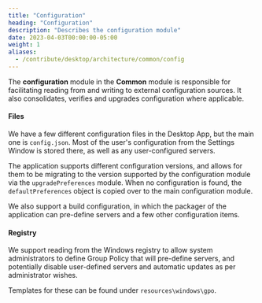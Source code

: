 ```yaml
---
title: "Configuration"
heading: "Configuration"
description: "Describes the configuration module"
date: 2023-04-03T00:00:00-05:00
weight: 1
aliases:
  - /contribute/desktop/architecture/common/config
---
```


The **configuration** module in the **Common** module is responsible for facilitating reading from and writing to external configuration sources. It also consolidates, verifies and upgrades configuration where applicable.

#### Files

We have a few different configuration files in the Desktop App, but the main one is `config.json`. Most of the user's configuration from the Settings Window is stored there, as well as any user-configured servers.

The application supports different configuration versions, and allows for them to be migrating to the version supported by the configuration module via the `upgradePreferences` module. When no configuration is found, the `defaultPreferences` object is copied over to the main configuration module.

We also support a build configuration, in which the packager of the application can pre-define servers and a few other configuration items.

#### Registry

We support reading from the Windows registry to allow system administrators to define Group Policy that will pre-define servers, and potentially disable user-defined servers and automatic updates as per administrator wishes.

Templates for these can be found under `resources\windows\gpo`.